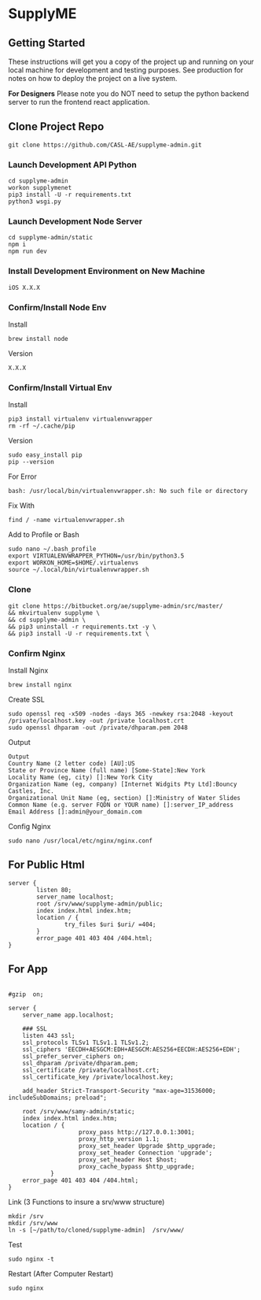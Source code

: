 # SupplyME

## Getting Started

These instructions will get you a copy of the project up and running on your local machine for development and testing purposes. See production for notes on how to deploy the project on a live system.

**For Designers** Please note you do NOT need to setup the python backend server to run the frontend react application.

## Clone Project Repo
```
git clone https://github.com/CASL-AE/supplyme-admin.git
```

### Launch Development API Python

```
cd supplyme-admin
workon supplymenet
pip3 install -U -r requirements.txt
python3 wsgi.py
```

### Launch Development Node Server

```
cd supplyme-admin/static
npm i
npm run dev
```

### Install Development Environment on New Machine

```
iOS X.X.X
```

### Confirm/Install Node Env
 Install
```
brew install node
```

Version
```
X.X.X
```

### Confirm/Install Virtual Env
Install
```
pip3 install virtualenv virtualenvwrapper
rm -rf ~/.cache/pip
```
Version
```
sudo easy_install pip
pip --version
```
For Error
```
bash: /usr/local/bin/virtualenvwrapper.sh: No such file or directory
```
Fix With
```
find / -name virtualenvwrapper.sh
```
Add to Profile or Bash
```
sudo nano ~/.bash_profile
export VIRTUALENVWRAPPER_PYTHON=/usr/bin/python3.5
export WORKON_HOME=$HOME/.virtualenvs
source ~/.local/bin/virtualenvwrapper.sh
```
### Clone
```
git clone https://bitbucket.org/ae/supplyme-admin/src/master/
&& mkvirtualenv supplyme \
&& cd supplyme-admin \
&& pip3 uninstall -r requirements.txt -y \
&& pip3 install -U -r requirements.txt \
```
### Confirm Nginx
Install Nginx
```
brew install nginx
```
Create SSL
```
sudo openssl req -x509 -nodes -days 365 -newkey rsa:2048 -keyout /private/localhost.key -out /private localhost.crt
sudo openssl dhparam -out /private/dhparam.pem 2048
```
Output
```
Output
Country Name (2 letter code) [AU]:US
State or Province Name (full name) [Some-State]:New York
Locality Name (eg, city) []:New York City
Organization Name (eg, company) [Internet Widgits Pty Ltd]:Bouncy Castles, Inc.
Organizational Unit Name (eg, section) []:Ministry of Water Slides
Common Name (e.g. server FQDN or YOUR name) []:server_IP_address
Email Address []:admin@your_domain.com
```
Config Nginx
```
sudo nano /usr/local/etc/nginx/nginx.conf
```


## For Public Html
```
server {
        listen 80;
        server_name localhost;
        root /srv/www/supplyme-admin/public;
        index index.html index.htm;
        location / {
                try_files $uri $uri/ =404;
        }
        error_page 401 403 404 /404.html;
}
```

## For App
```

#gzip  on;

server {
    server_name app.localhost;

    ### SSL
    listen 443 ssl;
    ssl_protocols TLSv1 TLSv1.1 TLSv1.2;
    ssl_ciphers 'EECDH+AESGCM:EDH+AESGCM:AES256+EECDH:AES256+EDH';
    ssl_prefer_server_ciphers on;
    ssl_dhparam /private/dhparam.pem;
    ssl_certificate /private/localhost.crt;
    ssl_certificate_key /private/localhost.key;

    add_header Strict-Transport-Security "max-age=31536000; includeSubDomains; preload";

    root /srv/www/samy-admin/static;
    index index.html index.htm;
    location / {
                    proxy_pass http://127.0.0.1:3001;
                    proxy_http_version 1.1;
                    proxy_set_header Upgrade $http_upgrade;
                    proxy_set_header Connection 'upgrade';
                    proxy_set_header Host $host;
                    proxy_cache_bypass $http_upgrade;
            }
    error_page 401 403 404 /404.html;
}
```
Link (3 Functions to insure a srv/www structure)
```
mkdir /srv
mkdir /srv/www
ln -s [~/path/to/cloned/supplyme-admin]  /srv/www/
```

Test
```
sudo nginx -t
```
Restart (After Computer Restart)
```
sudo nginx
```
